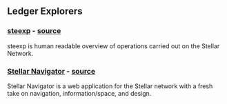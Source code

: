 ## Ledger Explorers
### [steexp](https://steexp.com/) - [source](https://github.com/chatch/stellarexplorer)
steexp is human readable overview of operations carried out on the Stellar Network.
&nbsp;

### [Stellar Navigator](https://stellar.debtmoney.xyz/) - [source](https://github.com/fiatjaf/stellar-navigator)   
Stellar Navigator is a web application for the Stellar network with a fresh take on navigation, information/space, and design.  
&nbsp;
